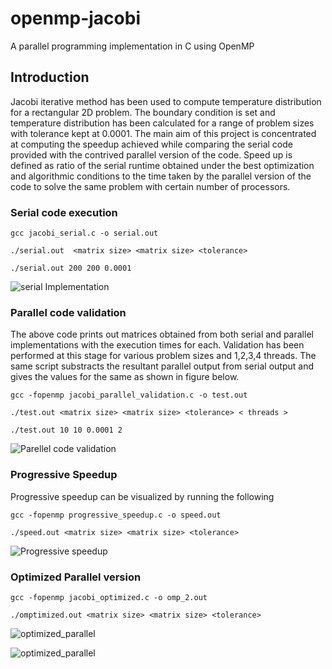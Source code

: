 # openmp-jacobi
A parallel programming implementation in C using OpenMP

## Introduction
Jacobi iterative method has been used to compute temperature distribution for a rectangular 2D problem. The boundary condition is set and temperature distribution has been calculated for a range of problem sizes with tolerance kept at 0.0001.
The main aim of this project is concentrated at computing the speedup achieved while comparing the serial code provided with the contrived parallel version of the code.
Speed up is defined as ratio of the serial runtime obtained under the best optimization and algorithmic conditions to the time taken by the parallel version of the code to solve the same problem with certain number of processors.    


### Serial code execution

`gcc jacobi_serial.c -o serial.out`

`./serial.out  <matrix size> <matrix size> <tolerance>` <br>

`./serial.out 200 200 0.0001`

![serial Implementation](https://github.com/ashish10alex/openmp-jacobi/blob/master/images/Serial_graph.PNG)


### Parallel code validation 

The above code prints out matrices obtained from both serial and parallel implementations with the execution times for each. Validation has been performed at this stage for various problem sizes and 1,2,3,4 threads. The same script substracts the resultant parallel output from serial output and gives the values for the same as shown in figure below.

`gcc -fopenmp jacobi_parallel_validation.c -o test.out`

`./test.out <matrix size> <matrix size> <tolerance> < threads > `<br>

`./test.out 10 10 0.0001 2`

![Parellel code validation](https://github.com/ashish10alex/openmp-jacobi/blob/master/images/parallel_validation.PNG)


### Progressive Speedup
Progressive speedup can be visualized by running the following

`gcc -fopenmp progressive_speedup.c -o speed.out`

`./speed.out <matrix size> <matrix size> <tolerance>` 

![Progressive speedup](https://github.com/ashish10alex/openmp-jacobi/blob/master/images/Pspeed.PNG)


### Optimized Parallel version 

`gcc -fopenmp jacobi_optimized.c -o omp_2.out`

`./omptimized.out <matrix size> <matrix size> <tolerance>`

![optimized_parallel](https://github.com/ashish10alex/openmp-jacobi/blob/master/images/optimized_stats.png)


![optimized_parallel](https://github.com/ashish10alex/openmp-jacobi/blob/master/images/optimized%20parallel.png)


